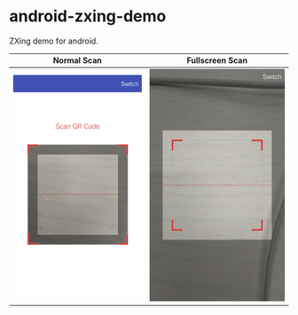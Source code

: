 # android-zxing-demo

ZXing demo for android.

|Normal Scan|Fullscreen Scan|
|---|---|
![](https://github.com/arnozhang/android-zxing-demo/blob/master/doc/normal_scan.jpg?raw=true)|![](https://github.com/arnozhang/android-zxing-demo/blob/master/doc/fullscreen_scan.jpg?raw=true)|
